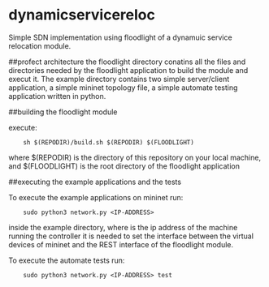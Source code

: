 # dynamicservicereloc
Simple SDN implementation using floodlight of a dynamuic service relocation module.

##profect architecture
the floodlight directory conatins all the files and directories needed by the floodlight
application to build the module and execut it.
The example directory contains two simple server/client application, a simple mininet
topology file, a simple automate testing application written in python.

##building the floodlight module

execute:

		sh $(REPODIR)/build.sh $(REPODIR) $(FLOODLIGHT)

where $(REPODIR) is the directory of this repository on your local machine, and $(FLOODLIGHT)
is the root directory of the floodlight application

##executing the example applications and the tests

To execute the example applications on mininet run:

		sudo python3 network.py <IP-ADDRESS>
		
inside the example directory, where <IP-ADDRESS> is the ip address of the machine running the controller
it is needed to set the interface between the virtual devices of mininet and the REST interface of the
floodlight module.

To execute the automate tests run:

		sudo python3 network.py <IP-ADDRESS> test
